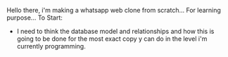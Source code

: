 Hello there, i'm making a whatsapp web clone from scratch...
For learning purpose...
To Start:
- I need to think the database model and relationships and how this is going
to be done for the most exact copy y can do in the level i'm currently programming.